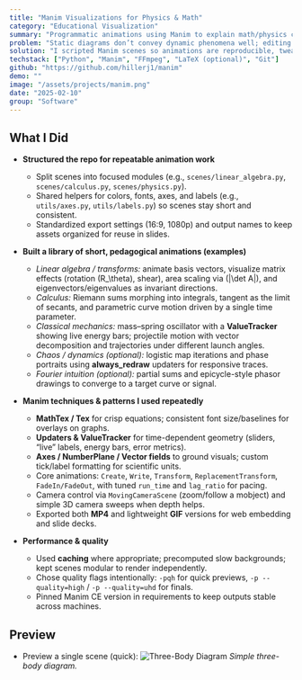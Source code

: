 ```yaml
---
title: "Manim Visualizations for Physics & Math"
category: "Educational Visualization"
summary: "Programmatic animations using Manim to explain math/physics concepts through code-defined scenes."
problem: "Static diagrams don’t convey dynamic phenomena well; editing animations by hand is slow and hard to reproduce."
solution: "I scripted Manim scenes so animations are reproducible, tweakable, and faithful to the underlying math."
techstack: ["Python", "Manim", "FFmpeg", "LaTeX (optional)", "Git"]
github: "https://github.com/hillerj1/manim"
demo: ""
image: "/assets/projects/manim.png"
date: "2025-02-10"
group: "Software"
---
```

## What I Did

- **Structured the repo for repeatable animation work**
  - Split scenes into focused modules (e.g., `scenes/linear_algebra.py`, `scenes/calculus.py`, `scenes/physics.py`).
  - Shared helpers for colors, fonts, axes, and labels (e.g., `utils/axes.py`, `utils/labels.py`) so scenes stay short and consistent.
  - Standardized export settings (16:9, 1080p) and output names to keep assets organized for reuse in slides.

- **Built a library of short, pedagogical animations (examples)**
  - *Linear algebra / transforms:* animate basis vectors, visualize matrix effects (rotation \(R_\theta\), shear), area scaling via \(|\det A|\), and eigenvectors/eigenvalues as invariant directions.
  - *Calculus:* Riemann sums morphing into integrals, tangent as the limit of secants, and parametric curve motion driven by a single time parameter.
  - *Classical mechanics:* mass–spring oscillator with a **ValueTracker** showing live energy bars; projectile motion with vector decomposition and trajectories under different launch angles.
  - *Chaos / dynamics (optional):* logistic map iterations and phase portraits using **always\_redraw** updaters for responsive traces.
  - *Fourier intuition (optional):* partial sums and epicycle-style phasor drawings to converge to a target curve or signal.

- **Manim techniques & patterns I used repeatedly**
  - **MathTex / Tex** for crisp equations; consistent font size/baselines for overlays on graphs.
  - **Updaters & ValueTracker** for time-dependent geometry (sliders, “live” labels, energy bars, error metrics).
  - **Axes / NumberPlane / Vector fields** to ground visuals; custom tick/label formatting for scientific units.
  - Core animations: `Create`, `Write`, `Transform`, `ReplacementTransform`, `FadeIn/FadeOut`, with tuned `run_time` and `lag_ratio` for pacing.
  - Camera control via `MovingCameraScene` (zoom/follow a mobject) and simple 3D camera sweeps when depth helps.
  - Exported both **MP4** and lightweight **GIF** versions for web embedding and slide decks.

- **Performance & quality**
  - Used **caching** where appropriate; precomputed slow backgrounds; kept scenes modular to render independently.
  - Chose quality flags intentionally: `-pqh` for quick previews, `-p --quality=high` / `-p --quality=uhd` for finals.
  - Pinned Manim CE version in requirements to keep outputs stable across machines.

## Preview

- Preview a single scene (quick):
![Three-Body Diagram](/assets/projects/manim-threebody.gif)
*Simple three-body diagram.*